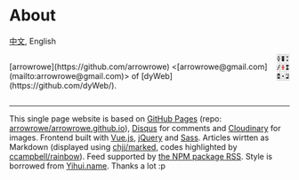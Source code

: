 About
===

[中文](#!/about.chs), English

<div style="display:flex;justify-content:space-between">
  <p>
    [arrowrowe](https://github.com/arrowrowe)
    &lt;[arrowrowe@gmail.com](mailto:arrowrowe@gmail.com)&gt;
    of [dyWeb](https://github.com/dyWeb/).
  </p>
  <a href="https://github.com/arrowrowe">
    <img src="logo.png" style="width:48px;height:48px;">
  </a>
</div>

---

This single page website is based on
  [GitHub Pages](https://pages.github.com/) (repo: [arrowrowe/arrowrowe.github.io](https://github.com/arrowrowe/arrowrowe.github.io)),
  [Disqus](https://disqus.com/) for comments
  and [Cloudinary](https://cloudinary.com/) for images.
  Frontend built with
    [Vue.js](http://vuejs.org/),
    [jQuery](https://github.com/jquery/jquery)
    and [Sass](http://sass-lang.com/).
  Articles wirtten as Markdown (displayed using [chjj/marked](https://github.com/chjj/marked), codes highlighted by [ccampbell/rainbow](https://github.com/ccampbell/rainbow)).
  Feed supported by [the NPM package RSS](https://www.npmjs.com/package/rss).
  Style is borrowed from [Yihui.name](http://yihui.name/).
Thanks a lot :p
